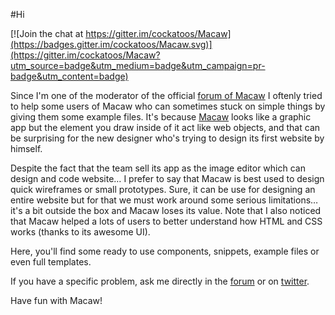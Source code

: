 #Hi

[![Join the chat at https://gitter.im/cockatoos/Macaw](https://badges.gitter.im/cockatoos/Macaw.svg)](https://gitter.im/cockatoos/Macaw?utm_source=badge&utm_medium=badge&utm_campaign=pr-badge&utm_content=badge)

Since I'm one of the moderator of the official [forum of Macaw](http://forum.macaw.co) I oftenly tried to help some users of Macaw who can sometimes stuck on simple things by giving them some example files.
It's because [Macaw](http://macaw.co) looks like a graphic app but the element you draw inside of it act like web objects, and that can be surprising for the new designer who's trying to design its first website by himself.

Despite the fact that the team sell its app as the image editor which can design and code website… I prefer to say that Macaw is best used to design quick wireframes or small prototypes.
Sure, it can be use for designing an entire website but for that we must work around some serious limitations… it's a bit outside the box and Macaw loses its value.
Note that I also noticed that Macaw helped a lots of users to better understand how HTML and CSS works (thanks to its awesome UI).

Here, you'll find some ready to use components, snippets, example files or even full templates.

If you have a specific problem, ask me directly in the [forum](http://forum.macaw.co) or on [twitter](https://twitter.com/ngenty).

Have fun with Macaw!
